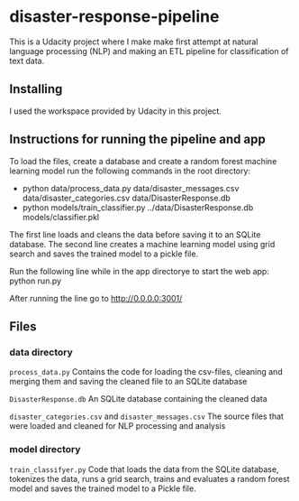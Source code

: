 # disaster-response-pipeline
This is a Udacity project where I make make first attempt at 
natural language processing (NLP) and making an ETL pipeline
for classification of text data.

## Installing
I used the workspace provided by Udacity in this project.

## Instructions for running the pipeline and app
To load the files, create a database and create a random forest
machine learning model run the following commands in the root directory:

- python data/process_data.py data/disaster_messages.csv data/disaster_categories.csv data/DisasterResponse.db
- python models/train_classifier.py ../data/DisasterResponse.db models/classifier.pkl

The first line loads and cleans the data before saving it to an SQLite database. The second line
creates a machine learning model using grid search and saves the trained model to a pickle file.

Run the following line while in the app directorye to start the web app:
python run.py

After running the line go to http://0.0.0.0:3001/

## Files

### data directory
`process_data.py`
Contains the code for loading the csv-files, cleaning and merging them and saving the cleaned file to
an SQLite database

`DisasterResponse.db`
An SQLite database containing the cleaned data

`disaster_categories.csv` and `disaster_messages.csv`
The source files that were loaded and cleaned for NLP processing and analysis

### model directory
`train_classifyer.py`
Code that loads the data from the SQLite database, tokenizes the data, runs a grid search, trains
and evaluates a random forest model and saves the trained model to a Pickle file.

